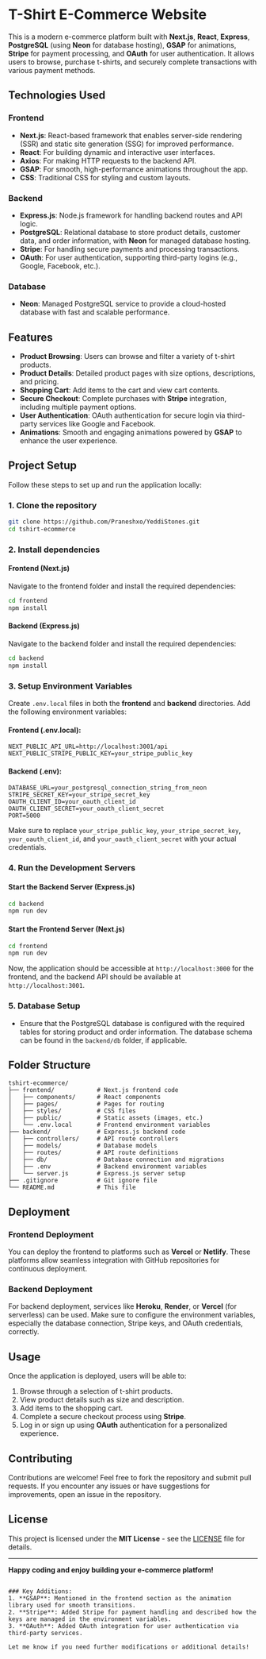# T-Shirt E-Commerce Website

This is a modern e-commerce platform built with **Next.js**, **React**, **Express**, **PostgreSQL** (using **Neon** for database hosting), **GSAP** for animations, **Stripe** for payment processing, and **OAuth** for user authentication. It allows users to browse, purchase t-shirts, and securely complete transactions with various payment methods.

## Technologies Used

### Frontend

- **Next.js**: React-based framework that enables server-side rendering (SSR) and static site generation (SSG) for improved performance.
- **React**: For building dynamic and interactive user interfaces.
- **Axios**: For making HTTP requests to the backend API.
- **GSAP**: For smooth, high-performance animations throughout the app.
- **CSS**: Traditional CSS for styling and custom layouts.

### Backend

- **Express.js**: Node.js framework for handling backend routes and API logic.
- **PostgreSQL**: Relational database to store product details, customer data, and order information, with **Neon** for managed database hosting.
- **Stripe**: For handling secure payments and processing transactions.
- **OAuth**: For user authentication, supporting third-party logins (e.g., Google, Facebook, etc.).

### Database

- **Neon**: Managed PostgreSQL service to provide a cloud-hosted database with fast and scalable performance.

## Features

- **Product Browsing**: Users can browse and filter a variety of t-shirt products.
- **Product Details**: Detailed product pages with size options, descriptions, and pricing.
- **Shopping Cart**: Add items to the cart and view cart contents.
- **Secure Checkout**: Complete purchases with **Stripe** integration, including multiple payment options.
- **User Authentication**: OAuth authentication for secure login via third-party services like Google and Facebook.
- **Animations**: Smooth and engaging animations powered by **GSAP** to enhance the user experience.

## Project Setup

Follow these steps to set up and run the application locally:

### 1. Clone the repository

```bash
git clone https://github.com/Praneshxo/YeddiStones.git
cd tshirt-ecommerce
```

### 2. Install dependencies

#### Frontend (Next.js)

Navigate to the frontend folder and install the required dependencies:

```bash
cd frontend
npm install
```

#### Backend (Express.js)

Navigate to the backend folder and install the required dependencies:

```bash
cd backend
npm install
```

### 3. Setup Environment Variables

Create `.env.local` files in both the **frontend** and **backend** directories. Add the following environment variables:

#### Frontend (.env.local):

```env
NEXT_PUBLIC_API_URL=http://localhost:3001/api
NEXT_PUBLIC_STRIPE_PUBLIC_KEY=your_stripe_public_key
```

#### Backend (.env):

```env
DATABASE_URL=your_postgresql_connection_string_from_neon
STRIPE_SECRET_KEY=your_stripe_secret_key
OAUTH_CLIENT_ID=your_oauth_client_id
OAUTH_CLIENT_SECRET=your_oauth_client_secret
PORT=5000
```

Make sure to replace `your_stripe_public_key`, `your_stripe_secret_key`, `your_oauth_client_id`, and `your_oauth_client_secret` with your actual credentials.

### 4. Run the Development Servers

#### Start the Backend Server (Express.js)

```bash
cd backend
npm run dev
```

#### Start the Frontend Server (Next.js)

```bash
cd frontend
npm run dev
```

Now, the application should be accessible at `http://localhost:3000` for the frontend, and the backend API should be available at `http://localhost:3001`.

### 5. Database Setup

- Ensure that the PostgreSQL database is configured with the required tables for storing product and order information. The database schema can be found in the `backend/db` folder, if applicable.

## Folder Structure

```
tshirt-ecommerce/
├── frontend/            # Next.js frontend code
│   ├── components/      # React components
│   ├── pages/           # Pages for routing
│   ├── styles/          # CSS files
│   ├── public/          # Static assets (images, etc.)
│   └── .env.local       # Frontend environment variables
├── backend/             # Express.js backend code
│   ├── controllers/     # API route controllers
│   ├── models/          # Database models
│   ├── routes/          # API route definitions
│   ├── db/              # Database connection and migrations
│   ├── .env             # Backend environment variables
│   └── server.js        # Express.js server setup
├── .gitignore           # Git ignore file
└── README.md            # This file
```

## Deployment

### Frontend Deployment

You can deploy the frontend to platforms such as **Vercel** or **Netlify**. These platforms allow seamless integration with GitHub repositories for continuous deployment.

### Backend Deployment

For backend deployment, services like **Heroku**, **Render**, or **Vercel** (for serverless) can be used. Make sure to configure the environment variables, especially the database connection, Stripe keys, and OAuth credentials, correctly.

## Usage

Once the application is deployed, users will be able to:

1. Browse through a selection of t-shirt products.
2. View product details such as size and description.
3. Add items to the shopping cart.
4. Complete a secure checkout process using **Stripe**.
5. Log in or sign up using **OAuth** authentication for a personalized experience.

## Contributing

Contributions are welcome! Feel free to fork the repository and submit pull requests. If you encounter any issues or have suggestions for improvements, open an issue in the repository.

## License

This project is licensed under the **MIT License** - see the [LICENSE](LICENSE) file for details.

---

**Happy coding and enjoy building your e-commerce platform!**
```

### Key Additions:
1. **GSAP**: Mentioned in the frontend section as the animation library used for smooth transitions.
2. **Stripe**: Added Stripe for payment handling and described how the keys are managed in the environment variables.
3. **OAuth**: Added OAuth integration for user authentication via third-party services.

Let me know if you need further modifications or additional details!
